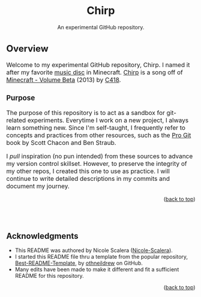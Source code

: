<a id="readme-top"></a>

<!-- CSS -->

<style>
/* Insert any CSS here. */
</style>

<!-- TITLE -->
<br />
<div align="center">

<h1 align="center">Chirp</h1>

  <p align="center">
    An experimental GitHub repository.
    <br />
  </p>
</div>

<!-- OVERVIEW -->
<div id="overview" style="font-size:16px;">
<h2>Overview</h2>

<p style="font-size:16px;">

Welcome to my experimental GitHub repository, Chirp. I named it after my favorite [music disc](https://minecraft.wiki/w/Music_disc) in Minecraft. [Chirp](https://minecraft.wiki/w/Music_Disc_chirp) is a song off of [Minecraft - Volume Beta](https://en.wikipedia.org/wiki/Minecraft_%E2%80%93_Volume_Beta) (2013) by [C418](https://c418.org/).

### Purpose
The purpose of this repository is to act as a sandbox for git-related experiments. Everytime I work on a new project, I always learn something new. Since I'm self-taught, I frequently refer to concepts and practices from other resources, such as the [Pro Git](https://git-scm.com/book/en/v2) book by Scott Chacon and Ben Straub.

I *pull* inspiration (no pun intended) from these sources to advance my version control skillset. However, to preserve the integrity of my other repos, I created this one to use as practice. I will continue to write detailed descriptions in my commits and document my journey.

</div>

<p align="right">(<a href="#readme-top">back to top</a>)</p>

<br></br>

<!-- ACKNOWLEDGMENTS -->
## Acknowledgments

* This README was authored by Nicole Scalera ([Nicole-Scalera](https://github.com/Nicole-Scalera)).
* I started this README file thru a template from the popular repository, [Best-README-Template](https://github.com/othneildrew/Best-README-Template), by [othneildrew](https://github.com/othneildrew) on GitHub.
* Many edits have been made to make it different and fit a sufficient README for this repository.

<p align="right">(<a href="#readme-top">back to top</a>)</p>